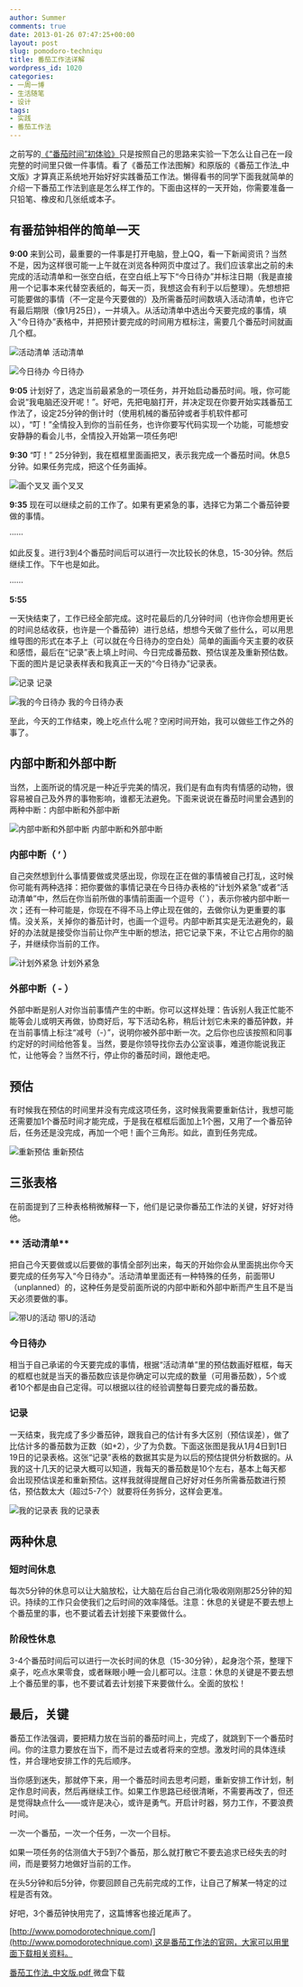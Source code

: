 ```yaml
---
author: Summer
comments: true
date: 2013-01-26 07:47:25+00:00
layout: post
slug: pomodoro-techniqu
title: 番茄工作法详解
wordpress_id: 1020
categories:
- 一周一博
- 生活随笔
- 设计
tags:
- 实践
- 番茄工作法
---
```


之前写的[《“番茄时间”初体验》](http://www.1z1b.com/one-blog-a-week/tomato-time/)只是按照自己的思路来实验一下怎么让自己在一段完整的时间里只做一件事情。看了《番茄工作法图解》和原版的《番茄工作法_中文版》才算真正系统地开始好好实践番茄工作法。懒得看书的同学下面我就简单的介绍一下番茄工作法到底是怎么样工作的。下面由这样的一天开始，你需要准备一只铅笔、橡皮和几张纸或本子。


## **有番茄钟相伴的简单一天**


**9:00**
来到公司，最重要的一件事是打开电脑，登上QQ，看一下新闻资讯？当然不是，因为这样很可能一上午就在浏览各种网页中度过了。我们应该拿出之前的未完成的活动清单和一张空白纸，在空白纸上写下“今日待办”并标注日期（我是直接用一个记事本来代替空表纸的，每天一页，我想这会有利于以后整理）。先想想把可能要做的事情（不一定是今天要做的）及所需番茄时间数填入活动清单，也许它有最后期限（像1月25日），一并填入。从活动清单中选出今天要完成的事情，填入“今日待办”表格中，并把预计要完成的时间用方框标注，需要几个番茄时间就画几个框。

![活动清单](/wp-content/uploads/2013/01/13.png) 活动清单



![今日待办](/wp-content/uploads/2013/01/321.png) 今日待办

**9:05**
计划好了，选定当前最紧急的一项任务，并开始启动番茄时间。哦，你可能会说“我电脑还没开呢！”。好吧，先把电脑打开，并决定现在你要开始实践番茄工作法了，设定25分钟的倒计时（使用机械的番茄钟或者手机软件都可以），“叮！”全情投入到你的当前任务，也许你要写代码实现一个功能，可能想安安静静的看会儿书，全情投入开始第一项任务吧!

**9:30**
“叮！” 25分钟到，我在框框里面画把叉，表示我完成一个番茄时间。休息5分钟。如果任务完成，把这个任务画掉。

![画个叉叉](/wp-content/uploads/2013/01/34.png) 画个叉叉

**9:35**
现在可以继续之前的工作了。如果有更紧急的事，选择它为第二个番茄钟要做的事情。

······

如此反复。进行3到4个番茄时间后可以进行一次比较长的休息，15-30分钟。然后继续工作。下午也是如此。

······

**5:55**

一天快结束了，工作已经全部完成。这时花最后的几分钟时间（也许你会想用更长的时间总结收获，也许是一个番茄钟）进行总结，想想今天做了些什么，可以用思维导图的形式在本子上（可以就在今日待办的空白处）简单的画画今天主要的收获和感悟，最后在“记录”表上填上时间、今日完成番茄数、预估误差及重新预估数。下面的图片是记录表样表和我真正一天的“今日待办”记录表。

![记录](/wp-content/uploads/2013/01/61.png) 记录

![我的今日待办](/wp-content/uploads/2013/01/81.png) 我的今日待办表

至此，今天的工作结束，晚上吃点什么呢？空闲时间开始，我可以做些工作之外的事了。


## 内部中断和外部中断


当然，上面所说的情况是一种近乎完美的情况，我们是有血有肉有情感的动物，很容易被自己及外界的事物影响，谁都无法避免。下面来说说在番茄时间里会遇到的两种中断：内部中断和外部中断

![内部中断和外部中断](/wp-content/uploads/2013/01/42.png) 内部中断和外部中断


### 内部中断（ ’ ）


自己突然想到什么事情要做或灵感出现，你现在正在做的事情被自己打乱，这时候你可能有两种选择：把你要做的事情记录在今日待办表格的“计划外紧急”或者“活动清单”中，然后在你当前所做的事情前面画一个逗号（’ ），表示你被内部中断一次；还有一种可能是，你现在不得不马上停止现在做的，去做你认为更重要的事情。没关系，关掉你的番茄计时，也画一个逗号。内部中断其实是无法避免的，最好的办法就是接受你当前让你产生中断的想法，把它记录下来，不让它占用你的脑子，并继续你当前的工作。

![计划外紧急](/wp-content/uploads/2013/01/51.png) 计划外紧急


### 外部中断（ - ）


外部中断是别人对你当前事情产生的中断。你可以这样处理：告诉别人我正忙能不能等会儿或明天再做，协商好后，写下活动名称，稍后计划它未来的番茄钟数，并在当前事情上标注“减号（-）”，说明你被外部中断一次。之后你也应该按照和同事约定好的时间给他答复。当然，要是你领导找你去办公室谈事，难道你能说我正忙，让他等会？当然不行，停止你的番茄时间，跟他走吧。


## 预估


有时候我在预估的时间里并没有完成这项任务，这时候我需要重新估计，我想可能还需要加1个番茄时间才能完成，于是我在框框后面加上1个圈，又用了一个番茄钟后，任务还是没完成，再加一个吧！画个三角形。如此，直到任务完成。

![重新预估](/wp-content/uploads/2013/01/91.png) 重新预估


## 三张表格


在前面提到了三种表格稍微解释一下，他们是记录你番茄工作法的关键，好好对待他。


### ** 活动清单**


把自己今天要做或以后要做的事情全部列出来，每天的开始你会从里面挑出你今天要完成的任务写入“今日待办”。活动清单里面还有一种特殊的任务，前面带U（unplanned）的，这种任务是受前面所说的内部中断和外部中断而产生且不是当天必须要做的事。

![带U的活动](/wp-content/uploads/2013/01/10.png) 带U的活动


### 今日待办


相当于自己承诺的今天要完成的事情，根据“活动清单”里的预估数画好框框，每天的框框也就是当天的番茄数应该是你确定可以完成的数量（可用番茄数），5个或者10个都是由自己定得。可以根据以往的经验调整每日要完成的番茄数。


### 记录


一天结束，我完成了多少番茄钟，跟我自己的估计有多大区别（预估误差），做了比估计多的番茄数为正数（如+2），少了为负数。下面这张图是我从1月4日到1日19日的记录表格。这张“记录”表格的数据其实是为以后的预估提供分析数据的。从我的这十几天的记录大概可以知道，我每天的番茄数是10个左右，基本上每天都会出现预估误差和重新预估。这样我就得提醒自己好好对任务所需番茄数进行预估，预估数太大（超过5-7个）就要将任务拆分，这样会更准。

![我的记录表](/wp-content/uploads/2013/01/71.png) 我的记录表


## 两种休息




### 短时间休息


每次5分钟的休息可以让大脑放松，让大脑在后台自己消化吸收刚刚那25分钟的知识。持续的工作只会使我们之后时间的效率降低。注意：休息的关键是不要去想上个番茄里的事，也不要试着去计划接下来要做什么。


### 阶段性休息


3-4个番茄时间后可以进行一次长时间的休息（15-30分钟），起身泡个茶，整理下桌子，吃点水果零食，或者眯眼小睡一会儿都可以。注意：休息的关键是不要去想上个番茄里的事，也不要试着去计划接下来要做什么。全面的放松！


## **最后，关键**


番茄工作法强调，要把精力放在当前的番茄时间上，完成了，就跳到下一个番茄时间。你的注意力要放在当下，而不是过去或者将来的空想。激发时间的具体连续性，并合理地安排工作的先后顺序。

当你感到迷失，那就停下来，用一个番茄时间去思考问题，重新安排工作计划，制定作息时间表，然后再继续工作。如果工作思路已经很清晰，不需要再改了，但还是觉得缺点什么——或许是决心，或许是勇气。开启计时器，努力工作，不要浪费时间。

一次一个番茄，一次一个任务，一次一个目标。

如果一项任务的估测值大于5到7个番茄，那么就打散它不要去追求已经失去的时间，而是要努力地做好当前的工作。

在头5分钟和后5分钟，你要回顾自己先前完成的工作，让自己了解某一特定的过程是否有效。

好吧，3个番茄钟快用完了，这篇博客也接近尾声了。

[http://www.pomodorotechnique.com/](http://www.pomodorotechnique.com) 这是番茄工作法的官网，大家可以用里面下载相关资料。

[番茄工作法_中文版.pdf ](http://vdisk.weibo.com/s/uypHgn1PTHXY_  )微盘下载
